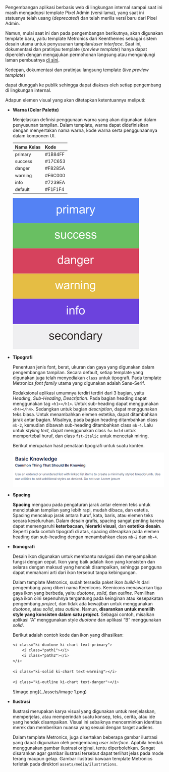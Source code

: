 Pengembangan aplikasi berbasis web di lingkungan internal sampai saat ini masih mengadopsi template Pixel Admin (versi lama), yang saat ini statusnya telah usang (*deprecated*) dan telah merilis versi baru dari Pixel Admin.

Namun, mulai saat ini dan pada pengembangan berikutnya, akan digunakan template baru, yaitu template Metronics dari Keenthemes sebagai sistem desain utama untuk penyusunan tampilan/*user interface*. Saat ini, dokumentasi dan pratinjau template (*preview template*) hanya dapat diperoleh dengan mengajukan permohonan langsung atau mengunjungi laman pembuatnya [di sini](https://preview.keenthemes.com/metronic8/demo1/).

Kedepan, dokumentasi dan pratinjau langsung template (*live preview template*)

dapat diunggah ke publik sehingga dapat diakses oleh setiap pengembang di lingkungan internal.

Adapun elemen visual yang akan ditetapkan ketentuannya meliputi:

- **Warna (Color Palette)**
    
    Menjelaskan definisi penggunaan warna yang akan digunakan dalam penyusunan tampilan. Dalam template, warna dapat didefinisikan dengan menyertakan nama warna, kode warna serta penggunaannya dalam komponen UI. 
    
    | Nama Kelas | Kode |
    | --- | --- |
    | primary | #1B84FF |
    | success | #17C653 |
    | danger | #F8285A |
    | warning | #F6C000 |
    | info | #7239EA |
    | default | #F1F1F4 |
    
    ![cp-metro.png](../assets/cp-metro.png)
    
- **Tipografi**
    
    Penentuan jenis font, berat, ukuran dan gaya yang digunakan dalam pengembangan tampilan. Secara default, setiap template yang digunakan juga telah menyediakan `class` untuk tipografi. Pada template Metronics *font family* utama yang digunakan adalah Sans-Serif.
    
    Redaksional aplikasi umumnya terdiri terdiri dari 3 bagian, yaitu *Heading*, *Sub-Heading*, *Description*. Pada bagian heading dapat menggunakan tag `<h1></h1>`. Untuk sub-heading dapat menggunakan `<h4></h4>`. Sedangkan untuk bagian *description*, dapat menggunakan teks biasa. Untuk menambahkan elemen estetika, dapat ditambahkan jarak antar bagian. Misalnya, pada bagian heading ditambahkan class `mb-2`, kemudian dibawah sub-heading ditambahkan class `mb-4`.  Lalu untuk *styling text,* dapat menggunakan class `fw-bold` untuk mempertebal huruf, dan class `fst-italic` untuk mencetak miring. 
    
    Berikut merupakan hasil penataan tipografi untuk suatu konten.
    
    ![image.png](../assets/image.png)
    
- **Spacing**
    
    **Spacing** mengacu pada pengaturan jarak antar elemen teks untuk menciptakan tampilan yang lebih rapi, mudah dibaca, dan estetis. Spacing mencakup jarak antara huruf, kata, baris, atau elemen teks secara keseluruhan. Dalam desain grafis, spacing sangat penting karena dapat memengaruhi **keterbacaan**, **hierarki visual**, dan **estetika desain**. Seperti pada contoh tipografi di atas, spacing diterapkan pada elemen heading dan sub-heading dengan menambahkan class `mb-2` dan `mb-4`.
    
- **Ikonografi**
    
    Desain ikon digunakan untuk membantu navigasi dan menyampaikan fungsi dengan cepat. Ikon yang baik adalah ikon yang konsisten dan selaras dengan maksud yang hendak disampaikan, sehingga pengguna dapat memahami arti dari ikon tersebut tanpa kebingungan. 
    
    Dalam template Metronics, sudah tersedia paket ikon *build-in* dari pengembang yang diberi nama KeenIcons. Keenicons menawarkan tiga gaya ikon yang berbeda, yaitu *duotone*, *solid*, dan *outline*. Pemilihan gaya ikon oini sepenuhnya tergantung pada keinginan atau kesepakatan pengembang *project*, dan tidak ada kewajiban untuk menggunakan *duotone*, atau *solid*, atau *outline*. Namun, **disarankan untuk memilih style yang konsisten dalam satu *project.*** Sebagai contoh, misalkan aplikasi “A” menggunakan style *duotone* dan aplikasi “B” menggunakan *solid*.
    
    Berikut adalah contoh kode dan ikon yang dihasilkan:
    
    ```css
    <i class="ki-duotone ki-chart text-primary">
        <i class="path1"></i>
        <i class="path2"></i>
    </i>
    
    <i class="ki-solid ki-chart text-warning"></i>
    
    <i class="ki-outline ki-chart text-danger"></i>
    ```
    
    ![image.png](../assets/image 1.png)
    
- **Ilustrasi**
    
    Ilustrasi merupakan karya visual yang digunakan untuk menjelaskan, memperjelas, atau memperindah suatu konsep, teks, cerita, atau ide yang hendak disampaikan. Visual ini sebaiknya mencerminkan identitas merek dan memberikan nuansa yang sesuai dengan target audiens. 
    
    Dalam template Metronics, juga disertakan beberapa gambar ilustrasi yang dapat digunakan oleh pengembang *user interface*. Apabila hendak menggunakan gambar ilustrasi original, tentu diperbolehkan. Sangat disarankan agar gambar ilustrasi tersebut dapat terlihat jelas pada mode terang maupun gelap. Gambar ilustrasi bawaan template Metronics terletak pada direktori `assets/media/ilustrations`.